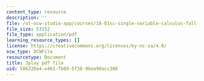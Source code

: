 ```yaml
---
content_type: resource
description: ''
file: /ol-ocw-studio-app/courses/18-01sc-single-variable-calculus-fall-2010/586320a4e461fb095f3896ea90acc308_KhwQKE_tld0.pdf
file_size: 53152
file_type: application/pdf
learning_resource_types: []
license: https://creativecommons.org/licenses/by-nc-sa/4.0/
ocw_type: OCWFile
resourcetype: Document
title: 3play pdf file
uid: 586320a4-e461-fb09-5f38-96ea90acc308
---
```

